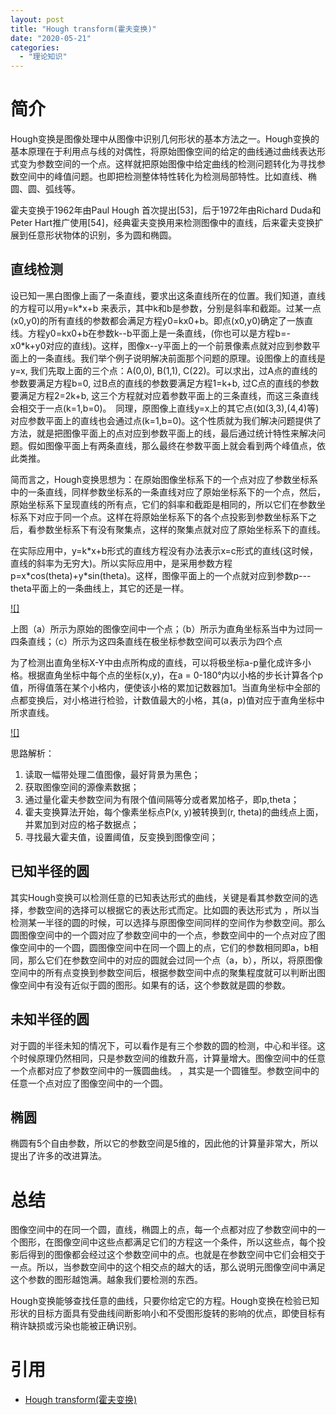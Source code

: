 ```yaml
---
layout: post
title: "Hough transform(霍夫变换)"
date: "2020-05-21"
categories: 
  - "理论知识"
---
```


# 简介

Hough变换是图像处理中从图像中识别几何形状的基本方法之一。Hough变换的基本原理在于利用点与线的对偶性，将原始图像空间的给定的曲线通过曲线表达形式变为参数空间的一个点。这样就把原始图像中给定曲线的检测问题转化为寻找参数空间中的峰值问题。也即把检测整体特性转化为检测局部特性。比如直线、椭圆、圆、弧线等。

霍夫变换于1962年由Paul Hough 首次提出\[53\]，后于1972年由Richard Duda和Peter Hart推广使用\[54\]，经典霍夫变换用来检测图像中的直线，后来霍夫变换扩展到任意形状物体的识别，多为圆和椭圆。

## 直线检测

设已知一黑白图像上画了一条直线，要求出这条直线所在的位置。我们知道，直线的方程可以用y=k\*x+b 来表示，其中k和b是参数，分别是斜率和截距。过某一点(x0,y0)的所有直线的参数都会满足方程y0=kx0+b。即点(x0,y0)确定了一族直线。方程y0=kx0+b在参数k--b平面上是一条直线，(你也可以是方程b=-x0\*k+y0对应的直线)。这样，图像x--y平面上的一个前景像素点就对应到参数平面上的一条直线。我们举个例子说明解决前面那个问题的原理。设图像上的直线是y=x, 我们先取上面的三个点：A(0,0), B(1,1), C(22)。可以求出，过A点的直线的参数要满足方程b=0, 过B点的直线的参数要满足方程1=k+b, 过C点的直线的参数要满足方程2=2k+b, 这三个方程就对应着参数平面上的三条直线，而这三条直线会相交于一点(k=1,b=0)。　同理，原图像上直线y=x上的其它点(如(3,3),(4,4)等)　对应参数平面上的直线也会通过点(k=1,b=0)。这个性质就为我们解决问题提供了方法，就是把图像平面上的点对应到参数平面上的线，最后通过统计特性来解决问题。假如图像平面上有两条直线，那么最终在参数平面上就会看到两个峰值点，依此类推。

简而言之，Hough变换思想为：在原始图像坐标系下的一个点对应了参数坐标系中的一条直线，同样参数坐标系的一条直线对应了原始坐标系下的一个点，然后，原始坐标系下呈现直线的所有点，它们的斜率和截距是相同的，所以它们在参数坐标系下对应于同一个点。这样在将原始坐标系下的各个点投影到参数坐标系下之后，看参数坐标系下有没有聚集点，这样的聚集点就对应了原始坐标系下的直线。

在实际应用中，y=k\*x+b形式的直线方程没有办法表示x=c形式的直线(这时候，直线的斜率为无穷大)。所以实际应用中，是采用参数方程p=x\*cos(theta)+y\*sin(theta)。这样，图像平面上的一个点就对应到参数p---theta平面上的一条曲线上，其它的还是一样。

[![]](http://127.0.0.1/?attachment_id=3444)

上图（a）所示为原始的图像空间中一个点；（b）所示为直角坐标系当中为过同一四条直线；（c）所示为这四条直线在极坐标参数空间可以表示为四个点

为了检测出直角坐标X-Y中由点所构成的直线，可以将极坐标a-p量化成许多小格。根据直角坐标中每个点的坐标(x,y)，在a = 0-180°内以小格的步长计算各个p值，所得值落在某个小格内，便使该小格的累加记数器加1。当直角坐标中全部的点都变换后，对小格进行检验，计数值最大的小格，其(a，p)值对应于直角坐标中所求直线。

[![]](http://127.0.0.1/?attachment_id=3445)

思路解析：

1. 读取一幅带处理二值图像，最好背景为黑色；
2. 获取图像空间的源像素数据；
3. 通过量化霍夫参数空间为有限个值间隔等分或者累加格子，即p,theta；
4. 霍夫变换算法开始，每个像素坐标点P(x, y)被转换到(r, theta)的曲线点上面，并累加到对应的格子数据点；
5. 寻找最大霍夫值，设置阈值，反变换到图像空间；

## 已知半径的圆

其实Hough变换可以检测任意的已知表达形式的曲线，关键是看其参数空间的选择，参数空间的选择可以根据它的表达形式而定。比如圆的表达形式为 ，所以当检测某一半径的圆的时候，可以选择与原图像空间同样的空间作为参数空间。那么圆图像空间中的一个圆对应了参数空间中的一个点，参数空间中的一个点对应了图像空间中的一个圆，圆图像空间中在同一个圆上的点，它们的参数相同即a，b相同，那么它们在参数空间中的对应的圆就会过同一个点（a，b），所以，将原图像空间中的所有点变换到参数空间后，根据参数空间中点的聚集程度就可以判断出图像空间中有没有近似于圆的图形。如果有的话，这个参数就是圆的参数。

## 未知半径的圆

对于圆的半径未知的情况下，可以看作是有三个参数的圆的检测，中心和半径。这个时候原理仍然相同，只是参数空间的维数升高，计算量增大。图像空间中的任意一个点都对应了参数空间中的一簇圆曲线。 ，其实是一个圆锥型。参数空间中的任意一个点对应了图像空间中的一个圆。

## 椭圆

椭圆有5个自由参数，所以它的参数空间是5维的，因此他的计算量非常大，所以提出了许多的改进算法。

# 总结

图像空间中的在同一个圆，直线，椭圆上的点，每一个点都对应了参数空间中的一个图形，在图像空间中这些点都满足它们的方程这一个条件，所以这些点，每个投影后得到的图像都会经过这个参数空间中的点。也就是在参数空间中它们会相交于一点。所以，当参数空间中的这个相交点的越大的话，那么说明元图像空间中满足这个参数的图形越饱满。越象我们要检测的东西。

Hough变换能够查找任意的曲线，只要你给定它的方程。Hough变换在检验已知形状的目标方面具有受曲线间断影响小和不受图形旋转的影响的优点，即使目标有稍许缺损或污染也能被正确识别。

# 引用

- [Hough transform(霍夫变换)](https://www.cnblogs.com/AndyJee/p/3805594.html)
